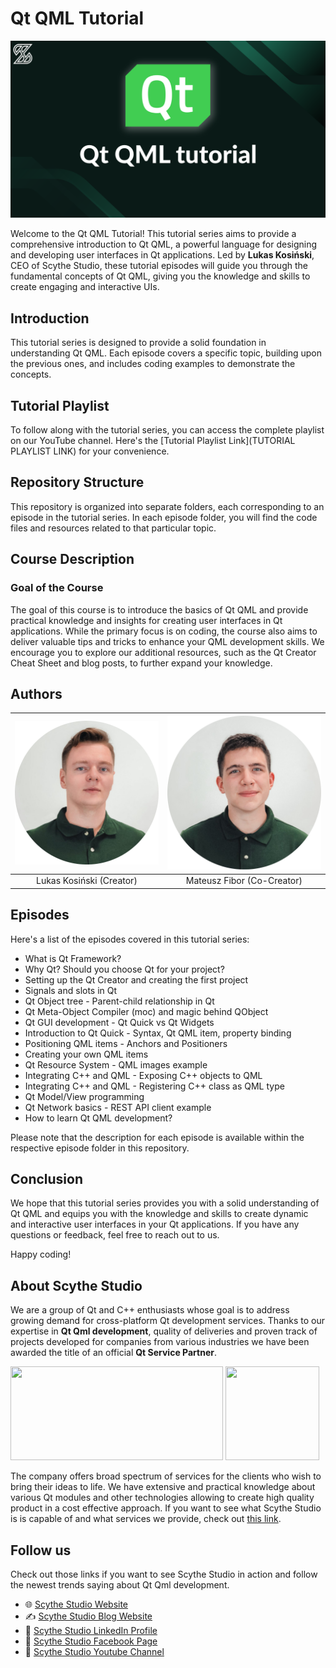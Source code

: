 # Qt QML Tutorial

![Tutorial Image](tutorial_image.png)

Welcome to the Qt QML Tutorial! This tutorial series aims to provide a comprehensive introduction to Qt QML, a powerful language for designing and developing user interfaces in Qt applications. Led by **Lukas Kosiński**, CEO of Scythe Studio, these tutorial episodes will guide you through the fundamental concepts of Qt QML, giving you the knowledge and skills to create engaging and interactive UIs.

## Introduction

This tutorial series is designed to provide a solid foundation in understanding Qt QML. Each episode covers a specific topic, building upon the previous ones, and includes coding examples to demonstrate the concepts.

## Tutorial Playlist

To follow along with the tutorial series, you can access the complete playlist on our YouTube channel. Here's the [Tutorial Playlist Link](TUTORIAL PLAYLIST LINK) for your convenience.

## Repository Structure

This repository is organized into separate folders, each corresponding to an episode in the tutorial series. In each episode folder, you will find the code files and resources related to that particular topic.

## Course Description

### Goal of the Course

The goal of this course is to introduce the basics of Qt QML and provide practical knowledge and insights for creating user interfaces in Qt applications. While the primary focus is on coding, the course also aims to deliver valuable tips and tricks to enhance your QML development skills. We encourage you to explore our additional resources, such as the Qt Creator Cheat Sheet and blog posts, to further expand your knowledge.

## Authors

| ![Author 1](lukas.png) | ![Author 2](fibor.png) |
| :---------------------: | :---------------------: |
|    Lukas Kosiński (Creator)   |   Mateusz Fibor (Co-Creator)    |

## Episodes

Here's a list of the episodes covered in this tutorial series:

- What is Qt Framework?
- Why Qt? Should you choose Qt for your project?
- Setting up the Qt Creator and creating the first project
- Signals and slots in Qt
- Qt Object tree - Parent-child relationship in Qt
- Qt Meta-Object Compiler (moc) and magic behind QObject
- Qt GUI development - Qt Quick vs Qt Widgets
- Introduction to Qt Quick - Syntax, Qt QML item, property binding
- Positioning QML items - Anchors and Positioners
- Creating your own QML items
- Qt Resource System - QML images example
- Integrating C++ and QML - Exposing C++ objects to QML
- Integrating C++ and QML - Registering C++ class as QML type
- Qt Model/View programming
- Qt Network basics - REST API client example
- How to learn Qt QML development?

Please note that the description for each episode is available within the respective episode folder in this repository.

## Conclusion

We hope that this tutorial series provides you with a solid understanding of Qt QML and equips you with the knowledge and skills to create dynamic and interactive user interfaces in your Qt applications. If you have any questions or feedback, feel free to reach out to us.

Happy coding!

## About Scythe Studio
We are a group of Qt and C++ enthusiasts whose goal is to address growing demand for cross-platform Qt development services. Thanks to our expertise in **Qt Qml development**, quality of deliveries and proven track of projects developed for companies from various industries we have been awarded the title of an official **Qt Service Partner**.

<span> 
<a href="https://scythe-studio.com"><img width="340" height="150" src="https://user-images.githubusercontent.com/45963332/221174257-c1e1a9d9-0efa-4b25-996b-4b364ccb325c.svg"></a>
<a href="https://clutch.co/profile/scythe-studio"><img height="150" width="150" src="https://user-images.githubusercontent.com/45963332/221174280-99b32a1d-7418-4a49-bcea-6927639cf557.png"></a>
</span>

The company offers broad spectrum of services for the clients who wish to bring their ideas to life. We have extensive and practical knowledge about various Qt modules and other technologies allowing to create high quality product in a cost effective approach. If you want to see what Scythe Studio is is capable of and what services we provide, check out [this link](https://scythe-studio.com/en/services).

## Follow us

Check out those links if you want to see Scythe Studio in action and follow the newest trends saying about Qt Qml development.

* 🌐 [Scythe Studio Website](https://scythe-studio.com/en/)
* ✍️  [Scythe Studio Blog Website](https://scythe-studio.com/en/blog)
* 👔 [Scythe Studio LinkedIn Profile](https://www.linkedin.com/company/scythestudio/mycompany/)
* 👔 [Scythe Studio Facebook Page](https://www.facebook.com/ScytheStudiio)
* 🎥 [Scythe Studio Youtube Channel](https://www.youtube.com/channel/UCf4OHosddUYcfmLuGU9e-SQ/featured)